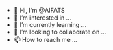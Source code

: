 - 👋 Hi, I’m @AIFATS
- 👀 I’m interested in ...
- 🌱 I’m currently learning ...
- 💞️ I’m looking to collaborate on ...
- 📫 How to reach me ...


<!---
AIFATS/AIFATS is a ✨ special ✨ repository because its `README.md` (this file) appears on your GitHub profile.
You can click the Preview link to take a look at your changes.
--->
